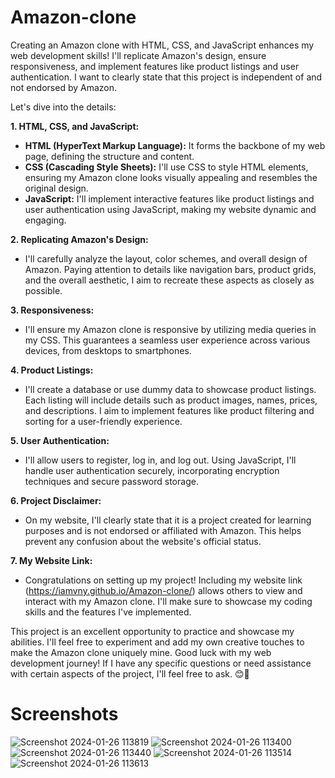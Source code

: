 # Amazon-clone
Creating an Amazon clone with HTML, CSS, and JavaScript enhances my web development skills! I'll replicate Amazon's design, ensure responsiveness, and implement features like product listings and user authentication. I want to clearly state that this project is independent of and not endorsed by Amazon.

Let's dive into the details:

**1. HTML, CSS, and JavaScript:**
   - **HTML (HyperText Markup Language):** It forms the backbone of my web page, defining the structure and content.
   - **CSS (Cascading Style Sheets):** I'll use CSS to style HTML elements, ensuring my Amazon clone looks visually appealing and resembles the original design.
   - **JavaScript:** I'll implement interactive features like product listings and user authentication using JavaScript, making my website dynamic and engaging.

**2. Replicating Amazon's Design:**
   - I'll carefully analyze the layout, color schemes, and overall design of Amazon. Paying attention to details like navigation bars, product grids, and the overall aesthetic, I aim to recreate these aspects as closely as possible.

**3. Responsiveness:**
   - I'll ensure my Amazon clone is responsive by utilizing media queries in my CSS. This guarantees a seamless user experience across various devices, from desktops to smartphones.

**4. Product Listings:**
   - I'll create a database or use dummy data to showcase product listings. Each listing will include details such as product images, names, prices, and descriptions. I aim to implement features like product filtering and sorting for a user-friendly experience.

**5. User Authentication:**
   - I'll allow users to register, log in, and log out. Using JavaScript, I'll handle user authentication securely, incorporating encryption techniques and secure password storage.

**6. Project Disclaimer:**
   - On my website, I'll clearly state that it is a project created for learning purposes and is not endorsed or affiliated with Amazon. This helps prevent any confusion about the website's official status.

**7. My Website Link:**
   - Congratulations on setting up my project! Including my website link (https://iamvny.github.io/Amazon-clone/) allows others to view and interact with my Amazon clone. I'll make sure to showcase my coding skills and the features I've implemented.

This project is an excellent opportunity to practice and showcase my abilities. I'll feel free to experiment and add my own creative touches to make the Amazon clone uniquely mine. Good luck with my web development journey! If I have any specific questions or need assistance with certain aspects of the project, I'll feel free to ask. 😊🚀

# Screenshots
![Screenshot 2024-01-26 113819](https://github.com/iamvny/Amazon-clone/assets/146625204/3bc9f1b9-f9b7-4e5a-9dfc-995763748321)
![Screenshot 2024-01-26 113400](https://github.com/iamvny/Amazon-clone/assets/146625204/e13dd6e5-3018-48af-afa1-684ac41df7f1)
![Screenshot 2024-01-26 113440](https://github.com/iamvny/Amazon-clone/assets/146625204/a31373fa-76b1-41d1-b2de-5369b28b395a)
![Screenshot 2024-01-26 113514](https://github.com/iamvny/Amazon-clone/assets/146625204/53fb3aff-a1aa-46ff-8fb0-999ff61ca759)
![Screenshot 2024-01-26 113613](https://github.com/iamvny/Amazon-clone/assets/146625204/086e60f5-aef6-4984-9cb7-56d89826ae48)














